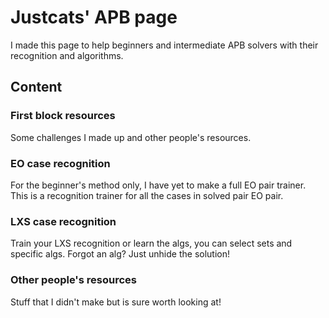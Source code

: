 # Justcats' APB page
I made this page to help beginners and intermediate APB solvers with their recognition and algorithms.

## Content
### First block resources
Some challenges I made up and other people's resources. 
### EO case recognition
For the beginner's method only, I have yet to make a full EO pair trainer. This is a recognition trainer for all the cases in solved pair EO pair.
### LXS case recognition
Train your LXS recognition or learn the algs, you can select sets and specific algs. Forgot an alg? Just unhide the solution!
### Other people's resources
Stuff that I didn't make but is sure worth looking at!
